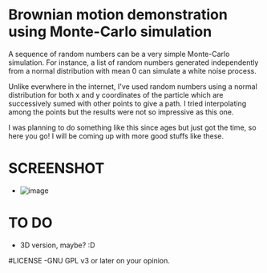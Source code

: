 # Brownian motion demonstration using Monte-Carlo simulation
A sequence of random numbers can be a very simple Monte-Carlo simulation. For instance, a list of random numbers generated independently from a normal distribution with mean 0 can simulate a white noise process.

Unlike everwhere in the internet, I've used random numbers using a normal distribution for both x and y coordinates of the particle which are successively sumed with other points to give a path. I tried interpolating among the points but the results were not so impressive as this one.

I was planning to do something like this since ages but just got the time, so here you go!
I will be coming up with more good stuffs like these.

# SCREENSHOT
  - ![image](http://i.imgur.com/oLi5zC0.png)
  
# TO DO
  - 3D version, maybe? :D
  
#LICENSE
  -GNU GPL v3 or later on your opinion.
 
